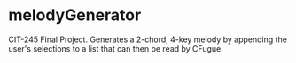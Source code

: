 # melodyGenerator
CIT-245 Final Project. Generates a 2-chord, 4-key melody by appending the user's selections to a list that can then be read by CFugue.
